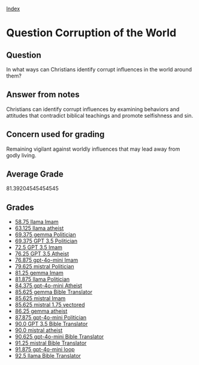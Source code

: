 
[Index](../../index.md)
# Question Corruption of the World
## Question
In what ways can Christians identify corrupt influences in the world around them?

## Answer from notes
Christians can identify corrupt influences by examining behaviors and attitudes that contradict biblical teachings and promote selfishness and sin.

## Concern used for grading
Remaining vigilant against worldly influences that may lead away from godly living.

## Average Grade
81.39204545454545

## Grades
 * [58.75 llama Imam](../answers/llama_Imam/Corruption_of_the_World.md)
 * [63.125 llama atheist](../answers/llama_atheist/Corruption_of_the_World.md)
 * [69.375 gemma Politician](../answers/gemma_Politician/Corruption_of_the_World.md)
 * [69.375 GPT 3.5 Politician](../answers/GPT_3.5_Politician/Corruption_of_the_World.md)
 * [72.5 GPT 3.5 Imam](../answers/GPT_3.5_Imam/Corruption_of_the_World.md)
 * [76.25 GPT 3.5 Atheist](../answers/GPT_3.5_Atheist/Corruption_of_the_World.md)
 * [76.875 gpt-4o-mini Imam](../answers/gpt-4o-mini_Imam/Corruption_of_the_World.md)
 * [79.625 mistral Politician](../answers/mistral_Politician/Corruption_of_the_World.md)
 * [81.25 gemma Imam](../answers/gemma_Imam/Corruption_of_the_World.md)
 * [81.875 llama Politician](../answers/llama_Politician/Corruption_of_the_World.md)
 * [84.375 gpt-4o-mini Atheist](../answers/gpt-4o-mini_Atheist/Corruption_of_the_World.md)
 * [85.625 gemma Bible Translator](../answers/gemma_Bible_Translator/Corruption_of_the_World.md)
 * [85.625 mistral Imam](../answers/mistral_Imam/Corruption_of_the_World.md)
 * [85.625 mistral 1.75 vectored](../answers/mistral_1.75_vectored/Corruption_of_the_World.md)
 * [86.25 gemma atheist](../answers/gemma_atheist/Corruption_of_the_World.md)
 * [87.875 gpt-4o-mini Politician](../answers/gpt-4o-mini_Politician/Corruption_of_the_World.md)
 * [90.0 GPT 3.5 Bible Translator](../answers/GPT_3.5_Bible_Translator/Corruption_of_the_World.md)
 * [90.0 mistral atheist](../answers/mistral_atheist/Corruption_of_the_World.md)
 * [90.625 gpt-4o-mini Bible Translator](../answers/gpt-4o-mini_Bible_Translator/Corruption_of_the_World.md)
 * [91.25 mistral Bible Translator](../answers/mistral_Bible_Translator/Corruption_of_the_World.md)
 * [91.875 gpt-4o-mini loop](../answers/gpt-4o-mini_loop/Corruption_of_the_World.md)
 * [92.5 llama Bible Translator](../answers/llama_Bible_Translator/Corruption_of_the_World.md)
